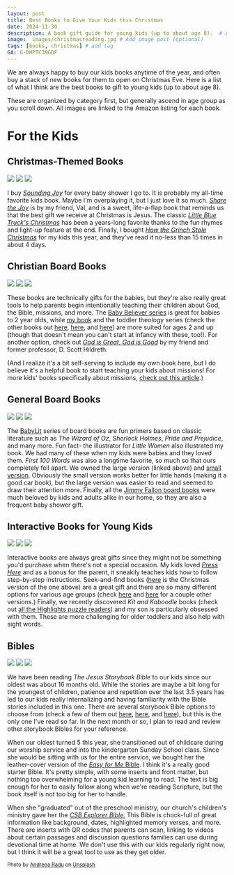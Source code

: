 ```yaml
---
layout: post
title: Best Books to Give Your Kids this Christmas
date: 2024-11-30
description: A book gift guide for young kids (up to about age 8).  # Add post description (optional)
image:  images/christmasreading.jpg # Add image post (optional)
tags: [books, christmas] # add tag
GA: G-DHPTC39GDF
---
```

We are always happy to buy our kids books anytime of the year, and often buy a stack of new books for them to open on Christmas Eve. Here is a list of what I think are the best books to gift to young kids (up to about age 8). 

These are organized by category first, but generally ascend in age group as you scroll down. All images are linked to the Amazon listing for each book.

# For the Kids

## Christmas-Themed Books

<div class="gallery-box">
  <div class="gallery">
    <a href="https://amzn.to/3CTEDwp" target="blank"><img src="/images/soundingjoy.jpg"></a>
    <a href="https://amzn.to/3ZegyrS" target="blank"><img src="/images/sharethejoy.jpg"></a>
    <a href="https://amzn.to/3VfEaLm" target="blank"><img src="/images/lbtchristmas.jpg"></a>
  </div>
</div>

I buy [*Sounding Joy*](https://amzn.to/3CTEDwp) for every baby shower I go to. It is probably my all-time favorite kids book. Maybe I'm overplaying it, but I just love it so much. [*Share the Joy*](https://amzn.to/3ZegyrS) is by my friend, Val, and is a sweet, life-a-flap book that reminds us that the best gift we receive at Christmas is Jesus. The classic [*Little Blue Truck's Christmas*](https://amzn.to/3VfEaLm) has been a years-long favorite thanks to the fun rhymes and light-up feature at the end. Finally, I bought [*How the Grinch Stole Christmas*](https://amzn.to/3B7ZQlP) for my kids this year, and they've read it no-less than 15 times in about 4 days.

## Christian Board Books

<div class="gallery-box">
  <div class="gallery">
    <a href="https://amzn.to/4gdoW1E" target="blank"><img src="/images/psalms.jpg"></a>
    <a href="https://amzn.to/3ZIyw7n" target="blank"><img src="/images/GTE_6.jpg"></a>
    <a href="https://amzn.to/49yoIQF" target="blank"><img src="/images/toddlertheology1.jpg"></a>
  </div>
</div>

These books are technically gifts for the babies, but they're also really great tools to help parents begin intentionally teaching their children about God, the Bible, missions, and more. The [Baby Believer series](https://amzn.to/4fTqbmT) is great for babies to 2 year olds, while [my book](https://amzn.to/3ZIyw7n) and the toddler theology series (check the other books out [here](https://amzn.to/4ieKZ9M), [here](https://amzn.to/3VjwHL8), and [here](https://amzn.to/3ZegbgY)) are more suited for ages 2 and up (though that doesn't mean you can't start at infancy with these, too!). For another option, check out [*God is Great, God is Good*](https://amzn.to/3Vk0hAx) by my friend and former professor, D. Scott Hildreth.

(And I realize it's a bit self-serving to include my own book here, but I do believe it's a helpful book to start teaching your kids about missions! For more kids' books specifically about missions, [check out this article](https://www.meredithcook.net/resources-for-teaching-kids-about-missions).)

## General Board Books

<div class="gallery-box">
  <div class="gallery">
    <a href="https://amzn.to/49kFDpK" target="blank"><img src="/images/littlewomen2.jpg"></a>
    <a href="https://amzn.to/418bGXM" target="blank"><img src="/images/firstwords.jpg"></a>
    <a href="https://amzn.to/3Oy6apZ" target="blank"><img src="/images/dada.jpg"></a>
  </div>
</div>

The [BabyLit](https://amzn.to/4iiqSri) series of board books are fun primers based on classic literature such as *The Wizard of Oz*, *Sherlock Holmes*, *Pride and Prejudice*, and many more. Fun fact- the illustrator for *Little Women* also illustrated my book. We had many of these when my kids were babies and they loved them. *First 100 Words* was also a longtime favorite, so much so that ours completely fell apart. We owned the large version (linked above) and [small version](https://amzn.to/4eW11m3). Obviously the small version works better for little hands (making it a good car book), but the large version was easier to read and seemed to draw their attention more. Finally, all the [Jimmy Fallon board books](https://amzn.to/41dvmtm) were much beloved by kids and adults alike in our home, so they are also a frequent baby shower gift. 

## Interactive Books for Young Kids
<div class="gallery-box">
  <div class="gallery">
    <a href="https://amzn.to/3AZifBo" target="blank"><img src="/images/presshere.jpg"></a>
    <a href="https://amzn.to/4gejY4z" target="blank"><img src="/images/seekandfind.jpg"></a>
    <a href="https://amzn.to/3OABDrm" target="blank"><img src="/images/kitandkaboodle.jpg"></a>
  </div>
</div>

Interactive books are always great gifts since they might not be something you'd purchase when there's not a special occasion. My kids loved [*Press Here*](https://amzn.to/3AZifBo) and as a bonus for the parent, it sneakily teaches kids how to follow step-by-step instructions. Seek-and-find books ([here](https://amzn.to/49kKHdK) is the Christmas version of the one above) are a great gift and there are so many different options for various age groups (check [here](https://amzn.to/3ZxRspb) and [here](https://amzn.to/3Oy8Tj0) for a couple other versions.) Finally, we recently discovered *Kit and Kaboodle* books (check out [all the Highlights puzzle readers](https://amzn.to/4ieSsFQ)) and my son is particularly obsessed with them. These are more challenging for older toddlers and also help with sight words.

## Bibles
<div class="gallery-box">
  <div class="gallery">
    <a href="https://amzn.to/49gg5de" target="blank"><img src="/images/jesusstorybookbible.jpg"></a>
    <a href="https://amzn.to/4gfMyCM" target="blank"><img src="/images/easyforme.jpg"></a>
    <a href="https://amzn.to/4g5G0GU" target="blank"><img src="/images/explorer.jpg"></a>
  </div>
</div>

We have been reading *The Jesus Storybook Bible* to our kids since our oldest was about 16 months old. While the stories are maybe a bit long for the youngest of children, patience and repetition over the last 3.5 years has led to our kids really internalizing and having familiarity with the Bible stories included in this one. There are several storybook Bible options to choose from (check a few of them out [here](https://amzn.to/3BhsMYw), [here](https://amzn.to/3B8A5ln), and [here](https://amzn.to/4eSXvsV)), but this is the only one I've read so far. In the next month or so, I plan to read and review other storybook Bibles for your reference.

When our oldest turned 5 this year, she transitioned out of childcare during our worship service and into the kindergarten Sunday School class. Since she would be sitting with us for the entire service, we bought her the leather-cover version of the [*Easy for Me* Bible](https://amzn.to/3ViJEoP). I think it's a really good starter Bible. It's pretty simple, with some inserts and front matter, but nothing too overwhelming for a young kid learning to read. The text is big enough for her to easily follow along when we're reading Scripture, but the book itself is not too big for her to handle.

When she "graduated" out of the preschool ministry, our church's children's ministry gave her the [*CSB Explorer Bible*.](https://amzn.to/4g5G0GU) This Bible is chock-full of great information like background, dates, highlighted memory verses, and more. There are inserts with QR codes that parents can scan, linking to videos about certain passages and discussion questions families can use during devotional time at home. We don't use this with our kids regularly right now, but I think it will be a great tool to use as they get older.

<sub>Photo by <a href="https://unsplash.com/@wildacvila?utm_content=creditCopyText&utm_medium=referral&utm_source=unsplash">Andreea Radu</a> on <a href="https://unsplash.com/photos/red-and-green-ceramic-mug-beside-book-9eUfhiJJhDc?utm_content=creditCopyText&utm_medium=referral&utm_source=unsplash">Unsplash</a></sub>
      